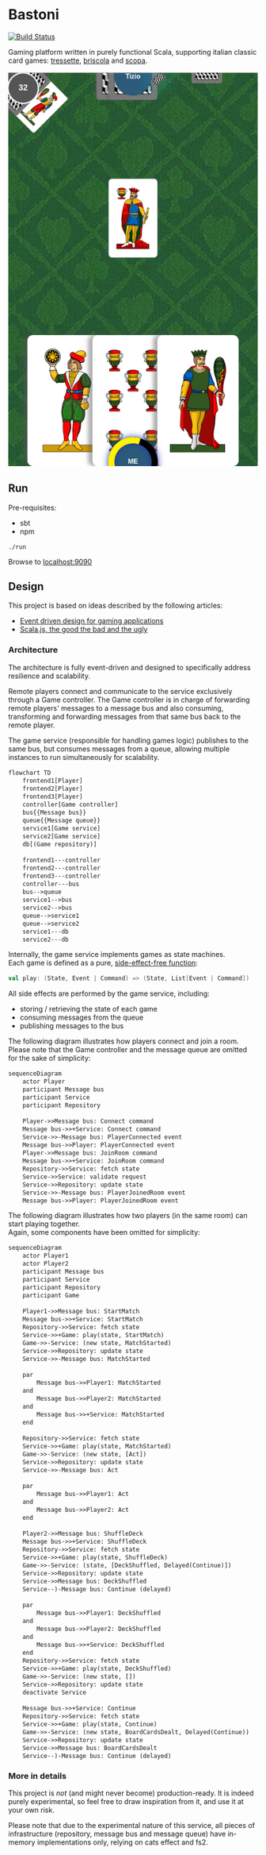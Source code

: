 # Bastoni

[![Build Status](https://app.travis-ci.com/epifab/bastoni.svg?token=jwZ8R2sq9gVzq2syFmMJ&branch=main)](https://app.travis-ci.com/epifab/bastoni)

Gaming platform written in purely functional Scala, supporting italian classic card games: 
[tressette](https://en.wikipedia.org/wiki/Tressette), 
[briscola](https://en.wikipedia.org/wiki/Briscola) 
and [scopa](https://en.wikipedia.org/wiki/Scopa).

![Screenshot](screenshot.png)

## Run

Pre-requisites:

- sbt
- npm

```shell
./run
```

Browse to [localhost:9090](http://localhost:9090)


## Design

This project is based on ideas described by the following articles: 
- [Event driven design for gaming applications](https://www.epifab.solutions/posts/event-driven-design-for-gaming-applications)
- [Scala.js, the good the bad and the ugly](https://www.epifab.solutions/posts/scalajs-the-good-the-bad-and-the-ugly)

### Architecture

The architecture is fully event-driven and designed to specifically address resilience and scalability.

Remote players connect and communicate to the service exclusively through a Game controller.
The Game controller is in charge of forwarding remote players' messages to a message bus
and also consuming, transforming and forwarding messages from that same bus back to the remote player.

The game service (responsible for handling games logic) publishes to the same bus,
but consumes messages from a queue, allowing multiple instances to run simultaneously for scalability.

```mermaid
flowchart TD
    frontend1[Player]
    frontend2[Player]
    frontend3[Player]
    controller[Game controller]
    bus{{Message bus}}
    queue{{Message queue}}
    service1[Game service]
    service2[Game service]
    db[(Game repository)]

    frontend1---controller
    frontend2---controller
    frontend3---controller
    controller---bus
    bus-->queue
    service1-->bus
    service2-->bus
    queue-->service1
    queue-->service2
    service1---db
    service2---db
```

Internally, the game service implements games as state machines.  
Each game is defined as a pure, [side-effect-free function](./modules/domain/src/main/scala/bastoni/domain/logic/GameLogic.scala):

```scala
val play: (State, Event | Command) => (State, List[Event | Command])
```

All side effects are performed by the game service, including:
- storing / retrieving the state of each game
- consuming messages from the queue
- publishing messages to the bus

The following diagram illustrates how players connect and join a room.
Please note that the Game controller and the message queue are omitted
for the sake of simplicity:

```mermaid
sequenceDiagram
    actor Player
    participant Message bus
    participant Service
    participant Repository
    
    Player->>Message bus: Connect command
    Message bus->>+Service: Connect command
    Service->>-Message bus: PlayerConnected event
    Message bus->>Player: PlayerConnected event
    Player->>Message bus: JoinRoom command
    Message bus->>+Service: JoinRoom command
    Repository->>Service: fetch state
    Service->>Service: validate request
    Service->>Repository: update state
    Service->>-Message bus: PlayerJoinedRoom event
    Message bus->>Player: PlayerJoinedRoom event
```

The following diagram illustrates how two players (in the same room) can start playing together.  
Again, some components have been omitted for simplicity:

```mermaid
sequenceDiagram
    actor Player1
    actor Player2
    participant Message bus
    participant Service
    participant Repository
    participant Game
    
    Player1->>Message bus: StartMatch
    Message bus->>+Service: StartMatch
    Repository->>Service: fetch state
    Service->>+Game: play(state, StartMatch)
    Game->>-Service: (new state, MatchStarted)
    Service->>Repository: update state
    Service->>-Message bus: MatchStarted
    
    par
        Message bus->>Player1: MatchStarted
    and 
        Message bus->>Player2: MatchStarted
    and 
        Message bus->>+Service: MatchStarted
    end
        
    Repository->>Service: fetch state
    Service->>+Game: play(state, MatchStarted)
    Game->>-Service: (new state, [Act])
    Service->>Repository: update state
    Service->>-Message bus: Act

    par
        Message bus->>Player1: Act
    and
        Message bus->>Player2: Act
    end

    Player2->>Message bus: ShuffleDeck
    Message bus->>+Service: ShuffleDeck
    Repository->>Service: fetch state
    Service->>+Game: play(state, ShuffleDeck)
    Game->>-Service: (state, [DeckShuffled, Delayed(Continue)])
    Service->>Repository: update state
    Service->>Message bus: DeckShuffled
    Service--)-Message bus: Continue (delayed)
    
    par
        Message bus->>Player1: DeckShuffled
    and
        Message bus->>Player2: DeckShuffled
    and
        Message bus->>+Service: DeckShuffled
    end
    Repository->>Service: fetch state
    Service->>+Game: play(state, DeckShuffled)
    Game->>-Service: (new state, [])
    Service->>Repository: update state
    deactivate Service

    Message bus->>+Service: Continue
    Repository->>Service: fetch state
    Service->>+Game: play(state, Continue)
    Game->>-Service: (new state, BoardCardsDealt, Delayed(Continue))
    Service->>Repository: update state
    Service->>Message bus: BoardCardsDealt
    Service--)-Message bus: Continue (delayed)
```

### More in details

This project is _not_ (and might never become) production-ready.
It is indeed purely experimental, so feel free to draw inspiration from it, and use it at your own risk.

Please note that due to the experimental nature of this service,
all pieces of infrastructure (repository, message bus and message queue) have in-memory implementations only,
relying on cats effect and fs2.
